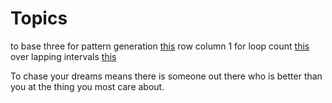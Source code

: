 # Topics

to base three for pattern generation [this](https://atcoder.jp/contests/abc357/tasks/abc357_c)
row column 1 for loop count [this](https://atcoder.jp/contests/abc355/tasks/abc355_c)
over lapping intervals [this](https://atcoder.jp/contests/abc355/tasks/abc355_d)

To chase your dreams means there is someone out there who is better than you at the thing you most care about.
